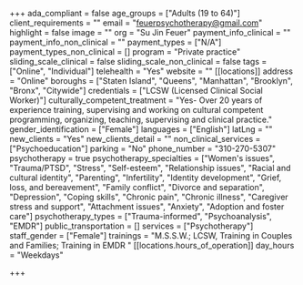 +++
ada_compliant = false
age_groups = ["Adults (19 to 64)"]
client_requirements = ""
email = "feuerpsychotherapy@gmail.com"
highlight = false
image = ""
org = "Su Jin Feuer"
payment_info_clinical = ""
payment_info_non_clinical = ""
payment_types = ["N/A"]
payment_types_non_clinical = []
program = "Private practice"
sliding_scale_clinical = false
sliding_scale_non_clinical = false
tags = ["Online", "Individual"]
telehealth = "Yes"
website = ""
[[locations]]
address = "Online"
boroughs = ["Staten Island", "Queens", "Manhattan", "Brooklyn", "Bronx", "Citywide"]
credentials = ["LCSW (Licensed Clinical Social Worker)"]
culturally_competent_treatment = "Yes- Over 20 years of experience training, supervising and working on cultural competent programming, organizing, teaching, supervising and clinical practice."
gender_identification = ["Female"]
languages = ["English"]
latLng = ""
new_clients = "Yes"
new_clients_detail = ""
non_clinical_services = ["Psychoeducation"]
parking = "No"
phone_number = "310-270-5307"
psychotherapy = true
psychotherapy_specialties = ["Women's issues", "Trauma/PTSD", "Stress", "Self-esteem", "Relationship issues", "Racial and cultural identity", "Parenting", "Infertility", "Identity development", "Grief, loss, and bereavement", "Family conflict", "Divorce and separation", "Depression", "Coping skills", "Chronic pain", "Chronic illness", "Caregiver stress and support", "Attachment issues", "Anxiety", "Adoption and foster care"]
psychotherapy_types = ["Trauma-informed", "Psychoanalysis", "EMDR"]
public_transportation = []
services = ["Psychotherapy"]
staff_gender = ["Female"]
trainings = "M.S.S.W.; LCSW, Training in Couples and Families; Training in EMDR "
[[locations.hours_of_operation]]
day_hours = "Weekdays"

+++
